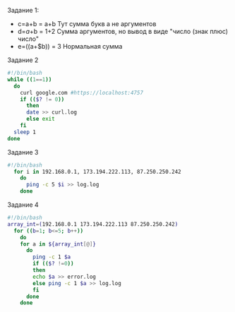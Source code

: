 Задание 1:

- c=a+b = a+b Тут сумма букв а не аргументов
- d=$a+$b = 1+2 Сумма аргументов, но вывод в виде "число (знак плюс) число"
- e=$(($a+$b)) = 3 Нормальная сумма

Задание 2
```bash
#!/bin/bash
while ((1==1))
  do
    curl google.com #https://localhost:4757
    if (($? != 0))
      then
      date >> curl.log
      else exit
    fi
  sleep 1
done
```
Задание 3
```bash
#!/bin/bash
  for i in 192.168.0.1, 173.194.222.113, 87.250.250.242
    do
      ping -c 5 $i >> log.log
    done
```
Задание 4
```bash
#!/bin/bash
array_int=(192.168.0.1 173.194.222.113 87.250.250.242)
  for ((b=1; b<=5; b++))
    do
    for a in ${array_int[@]}
      do
        ping -c 1 $a
        if (($? !=0))
        then
        echo $a >> error.log
        else ping -c 1 $a >> log.log
        fi
      done
    done
```
